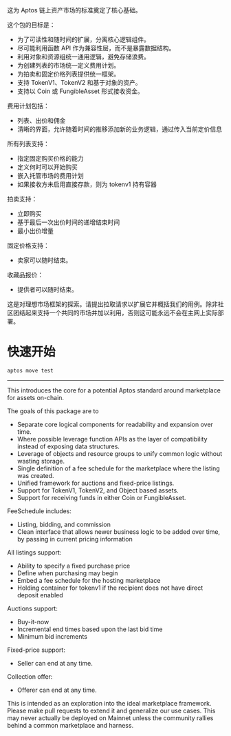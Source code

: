 这为 Aptos 链上资产市场的标准奠定了核心基础。

这个包的目标是：
* 为了可读性和随时间的扩展，分离核心逻辑组件。
* 尽可能利用函数 API 作为兼容性层，而不是暴露数据结构。
* 利用对象和资源组统一通用逻辑，避免存储浪费。
* 为创建列表的市场统一定义费用计划。
* 为拍卖和固定价格列表提供统一框架。
* 支持 TokenV1、TokenV2 和基于对象的资产。
* 支持以 Coin 或 FungibleAsset 形式接收资金。

费用计划包括：
* 列表、出价和佣金
* 清晰的界面，允许随着时间的推移添加新的业务逻辑，通过传入当前定价信息

所有列表支持：
* 指定固定购买价格的能力
* 定义何时可以开始购买
* 嵌入托管市场的费用计划
* 如果接收方未启用直接存款，则为 tokenv1 持有容器

拍卖支持：
* 立即购买
* 基于最后一次出价时间的递增结束时间
* 最小出价增量

固定价格支持：
* 卖家可以随时结束。

收藏品报价：
* 提供者可以随时结束。

这是对理想市场框架的探索。请提出拉取请求以扩展它并概括我们的用例。除非社区团结起来支持一个共同的市场并加以利用，否则这可能永远不会在主网上实际部署。


# 快速开始

```bash
aptos move test
```


---
This introduces the core for a potential Aptos standard around marketplace for assets on-chain.

The goals of this package are to
* Separate core logical components for readability and expansion over time.
* Where possible leverage function APIs as the layer of compatibility instead of exposing data structures.
* Leverage of objects and resource groups to unify common logic without wasting storage.
* Single definition of a fee schedule for the marketplace where the listing was created.
* Unified framework for auctions and fixed-price listings.
* Support for TokenV1, TokenV2, and Object based assets.
* Support for receiving funds in either Coin or FungibleAsset.

FeeSchedule includes:
* Listing, bidding, and commission
* Clean interface that allows newer business logic to be added over time, by passing in current pricing information

All listings support:
* Ability to specify a fixed purchase price
* Define when purchasing may begin
* Embed a fee schedule for the hosting marketplace
* Holding container for tokenv1 if the recipient does not have direct deposit enabled

Auctions support:
* Buy-it-now
* Incremental end times based upon the last bid time
* Minimum bid increments

Fixed-price support:
* Seller can end at any time.

Collection offer:
* Offerer can end at any time.

This is intended as an exploration into the ideal marketplace framework. Please make pull requests to extend it and generalize our use cases. This may never actually be deployed on Mainnet unless the community rallies behind a common marketplace and harness.
